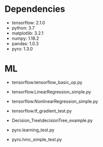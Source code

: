 # Dependencies
* tensorflow: 2.1.0
* python: 3.7
* matplotlib: 3.2.1
* numpy: 1.18.2
* pandas: 1.0.3
* pyro: 1.3.0

# ML
* tensorflow.tensorflow_basic_op.py
* tensorflow.LinearRegression_simple.py
* tensorflow.NonlinearRegression_simple.py
* tensorflow.tf_gradient_test.py
* Decision_Tree\decisionTree_example.py

* pyro.learning_test.py
* pyro.hmc_simple_test.py